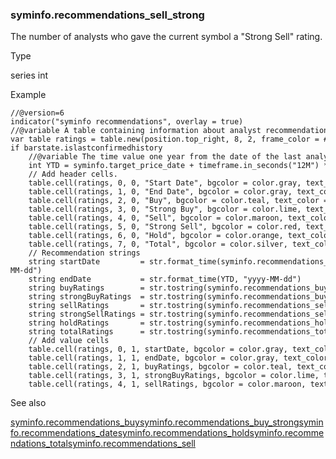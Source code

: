 ### syminfo.recommendations\_sell\_strong

The number of analysts who gave the current symbol a "Strong Sell" rating.

Type

series int

Example

```
//@version=6  
indicator("syminfo recommendations", overlay = true)  
//@variable A table containing information about analyst recommendations.  
var table ratings = table.new(position.top_right, 8, 2, frame_color = #000000)  
if barstate.islastconfirmedhistory  
    //@variable The time value one year from the date of the last analyst recommendations.  
    int YTD = syminfo.target_price_date + timeframe.in_seconds("12M") * 1000  
    // Add header cells.  
    table.cell(ratings, 0, 0, "Start Date", bgcolor = color.gray, text_color = #000000, text_size = size.large)  
    table.cell(ratings, 1, 0, "End Date", bgcolor = color.gray, text_color = #000000, text_size = size.large)  
    table.cell(ratings, 2, 0, "Buy", bgcolor = color.teal, text_color = #000000, text_size = size.large)  
    table.cell(ratings, 3, 0, "Strong Buy", bgcolor = color.lime, text_color = #000000, text_size = size.large)  
    table.cell(ratings, 4, 0, "Sell", bgcolor = color.maroon, text_color = #000000, text_size = size.large)  
    table.cell(ratings, 5, 0, "Strong Sell", bgcolor = color.red, text_color = #000000, text_size = size.large)  
    table.cell(ratings, 6, 0, "Hold", bgcolor = color.orange, text_color = #000000, text_size = size.large)  
    table.cell(ratings, 7, 0, "Total", bgcolor = color.silver, text_color = #000000, text_size = size.large)  
    // Recommendation strings  
    string startDate         = str.format_time(syminfo.recommendations_date, "yyyy-MM-dd")  
    string endDate           = str.format_time(YTD, "yyyy-MM-dd")  
    string buyRatings        = str.tostring(syminfo.recommendations_buy)  
    string strongBuyRatings  = str.tostring(syminfo.recommendations_buy_strong)  
    string sellRatings       = str.tostring(syminfo.recommendations_sell)  
    string strongSellRatings = str.tostring(syminfo.recommendations_sell_strong)  
    string holdRatings       = str.tostring(syminfo.recommendations_hold)  
    string totalRatings      = str.tostring(syminfo.recommendations_total)  
    // Add value cells  
    table.cell(ratings, 0, 1, startDate, bgcolor = color.gray, text_color = #000000, text_size = size.large)  
    table.cell(ratings, 1, 1, endDate, bgcolor = color.gray, text_color = #000000, text_size = size.large)  
    table.cell(ratings, 2, 1, buyRatings, bgcolor = color.teal, text_color = #000000, text_size = size.large)  
    table.cell(ratings, 3, 1, strongBuyRatings, bgcolor = color.lime, text_color = #000000, text_size = size.large)  
    table.cell(ratings, 4, 1, sellRatings, bgcolor = color.maroon, text_color = #000000, text_size = size.large)
```

See also

[syminfo.recommendations\_buy](#var_syminfo.recommendations_buy)[syminfo.recommendations\_buy\_strong](#var_syminfo.recommendations_buy_strong)[syminfo.recommendations\_date](#var_syminfo.recommendations_date)[syminfo.recommendations\_hold](#var_syminfo.recommendations_hold)[syminfo.recommendations\_total](#var_syminfo.recommendations_total)[syminfo.recommendations\_sell](#var_syminfo.recommendations_sell)
